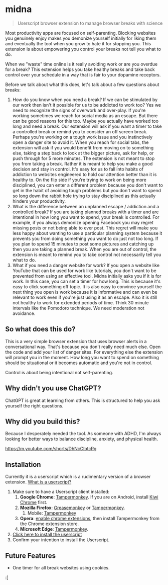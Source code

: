 # midna
> Userscript browser extension to manage browser breaks with science

Most productivity apps are focused on self-parenting. Blocking websites you genuinely enjoy makes you demonize yourself initially for liking them and eventually the tool when you grow to hate it for stopping you. This extension is about empowering you control your breaks not tell you what to do.

When we "waste" time online is it really avoiding work or are you overdue for a break? This extension helps you take healthy breaks and take back control over your schedule in a way that is fair to your dopamine receptors.

Before we talk about what this does, let's talk about a few questions about breaks:

1. How do you know when you need a break? If we can be stimulated by our work then isn't it possible for us to be addicted to work too? Yes we need to recognize the signs of overwork and over-play. If you're working sometimes we reach for social media as an escape. But there can be good reasons for this too. Maybe you actually have worked too long and need a break. Our extension will ask if you want a timer to take a controlled break or remind you to consider an off screen break. Perhaps you're working on a tough work issue and you instinctively open a danger site to avoid it. When you reach for social tabs, the extension will ask if you would benefit from moving on to something else, taking a step back to look at the bigger picture, ask for help, or push through for 5 more minutes. The extension is not meant to stop you from taking a break. Rather it is meant to help you make a good decision and stay in control. It's easy for us to fall into habits of addiction to websites engineered to hold our attention better than it is healthy to. On the flip side if you're trying to work on being more disciplined, you can enter a different problem because you don't want to get in the habit of avoiding tough problems but you don't want to spend so long down the rabbit hole trying to stay disciplined as this actually hinders your productivity.
2. What is the difference between an unplanned escape / addiction and a controlled break? If you are taking planned breaks with a timer and are intentional in how long you want to spend, your break is controlled. For example, if you always demonize opening Facebook you may regret missing posts or not being able to ever post. This regret will make you less happy about wanting to use a particular planning system because it prevents you from doing something you want to do just not too long. If you plan to spend 15 minutes to post some pictures and catching up then you are taking a planned break. When you are out of control, the extension is meant to remind you to take control not necessarily tell you what to do.
3. What if you need a danger website for work?
If you open a website like YouTube that can be used for work like tutorials, you don't want to be prevented from using an effective tool. Midna initially asks you if it is for work. In this case, you can set a timer for how long. This is because it's easy to click something off topic. It is also easy to convince yourself the next thing you open is work because it is informative and can even be relevant to work even if you're just using it as an escape. Also it is still not healthy to work for extended periods of time. Think 30 minute intervals like the Pomodoro technique. We need moderation not avoidance.

## So what does this do?

This is a very simple browser extension that uses  browser alerts in a conversational way. That's because you don't really need much else. Open the code and add your list of danger sites. For everything else the extension will prompt you in the moment. How long you want to spend on something should be situational or it becomes automatic and you're not in control.

Control is about being intentional not self-parenting.

## Why didn't you use ChatGPT?

ChatGPT is great at learning from others. This is structured to help you ask yourself the right questions.

## Why did you build this?

Because I desperately needed the tool. As someone with ADHD, I'm always looking for better ways to balance discipline, anxiety, and physical health.

https://m.youtube.com/shorts/DhNcClbtcRg

## Installation

Currently it is a userscript which is a rudimentary version of a browser extension. [What is a userscript?](https://medium.com/free-code-camp/applying-javascript-user-scripts-2e505643644d)

1. Make sure to have a Userscript client installed:
    1. **Google Chrome**: [Tampermonkey](https://chrome.google.com/webstore/detail/tampermonkey/dhdgffkkebhmkfjojejmpbldmpobfkfo). If you are on Android, install [Kiwi Chrome](https://play.google.com/store/apps/details?id=com.kiwibrowser.browser&hl=en_CA&gl=US) first.
    1. **Mozilla Firefox**: [Greasemonkey](https://addons.mozilla.org/en-US/firefox/addon/greasemonkey/) or [Tampermonkey](https://addons.mozilla.org/en-US/firefox/addon/tampermonkey/).
        1. Mobile: [Tampermonkey](https://addons.mozilla.org/en-CA/android/addon/tampermonkey/)
    1. **Opera**: [enable chrome extensions](https://addons.opera.com/en/extensions/details/install-chrome-extensions/), then install Tampermonkey from the Chrome extension store.
    1. **Microsoft Edge**: [Tampermonkey](https://microsoftedge.microsoft.com/addons/detail/tampermonkey/iikmkjmpaadaobahmlepeloendndfphd).
1. [Click here to install the userscript](https://goatandsheep.github.io/midna/midna.user.js)
1. Confirm your intention to install the Userscript.

## Future Features

* One timer for all break websites using cookies.

:[
